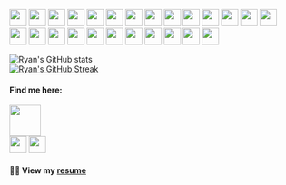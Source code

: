 <!-- Thank you for inspecting my code! Connect with me at dev@ryanbiondo.com -->
<p>
  <img src="https://img.shields.io/badge/-HTML-E34F26?style=for-the-badge&logo=HTML5&logoColor=white" height="30"/>
  <img src="https://img.shields.io/badge/-CSS-1565C0?style=for-the-badge&logo=CSS3&logoColor=white" height="30"/>
  <img src="https://img.shields.io/badge/-JavaScript-323330?style=for-the-badge&logo=javascript&logoColor=white" height="30"/>
  <img src="https://img.shields.io/badge/-TypeScript-4527A0?style=for-the-badge&logo=TypeScript&logoColor=white" height="30"/>
  <img src="https://img.shields.io/badge/-jQuery-00838F?style=for-the-badge&logo=jQuery&logoColor=white" height="30"/> 
  <img src="https://img.shields.io/badge/-React.js-1E88E5?style=for-the-badge&logo=React&logoColor=white" height="30"/>
  <img src="https://img.shields.io/badge/-Node.js-2E7D32?style=for-the-badge&logo=Node.js&logoColor=white" height="30"/>
  <img src="https://img.shields.io/badge/-Next.js-000000?style=for-the-badge&logo=Next.js&logoColor=white" height="30"/>
  <img src="https://img.shields.io/badge/-Three.js-4E342E?style=for-the-badge&logo=Three.js&logoColor=white" height="30"/>
  <img src="https://img.shields.io/badge/-SASS-D81B60?style=for-the-badge&logo=SASS&logoColor=white" height="30"/>
  <img src="https://img.shields.io/badge/-Bootstrap-6A1B9A?style=for-the-badge&logo=Bootstrap&logoColor=white" height="30"/>
  <img src="https://img.shields.io/badge/-Tailwind_CSS-00695C?style=for-the-badge&logo=Tailwind-CSS&logoColor=white" height="30"/>
  <img src="https://img.shields.io/badge/-Chakra_UI-3E2723?style=for-the-badge&logo=Chakra-UI&logoColor=white" height="30"/>
  <img src="https://img.shields.io/badge/-DaisyUI-FF6F00?style=for-the-badge&logo=DaisyUI&logoColor=white" height="30"/>
  <img src="https://img.shields.io/badge/-RadixUI-E91E631?style=for-the-badge&logo=radix-ui&logoColor=white" height="30"/>
  <img src="https://img.shields.io/badge/-MySQL-283593?style=for-the-badge&logo=mysql&logoColor=white" height="30"/>
  <img src="https://img.shields.io/badge/-Prisma-424242?style=for-the-badge&logo=prisma&logoColor=white" height="30"/>
  <img src="https://img.shields.io/badge/-Zod-558B2F?style=for-the-badge&logo=zod&logoColor=white" height="30"/>
  <img src="https://img.shields.io/badge/-SQL-1B5E20?style=for-the-badge&logo=sqlite&logoColor=white" height="30"/>
  <img src="https://img.shields.io/badge/-Intune-BF360C?style=for-the-badge&logo=codementor&logoColor=white" height="30"/>
  <img src="https://img.shields.io/badge/-Jamf-1976D2?style=for-the-badge&logo=apple&logoColor=white" height="30"/>
  <img src="https://img.shields.io/badge/-Asana-D84315?style=for-the-badge&logo=asana&logoColor=white" height="30"/>
  <img src="https://img.shields.io/badge/-Git-FF5722?style=for-the-badge&logo=git&logoColor=white" height="30"/>
  <img src="https://img.shields.io/badge/-ServiceNow-0058A0?style=for-the-badge&logo=NOW&logoColor=white" height="30"/>
  <img src="https://img.shields.io/badge/-Tenable-0096D6?style=for-the-badge&logo=tenable&logoColor=white" height="30"/>
</p>

![Ryan's GitHub stats](https://github-readme-stats.vercel.app/api?username=Ryan-Biondo&hide=stars,contribs,issues&show_icons=true&theme=tokyonight)
<br />
[![Ryan's GitHub Streak](https://streak-stats.demolab.com/?user=Ryan-Biondo&theme=tokyonight)](https://git.io/streak-stats)
<br />

#### Find me here:
<a href="https://ryanbiondo.com"><img src="https://img.shields.io/badge/-Portfolio-5432a8?&style=for-the-badge&logo=startrek&logoColor=white" height="54.5" /></a>
<br />
  <a href="https://www.linkedin.com/in/ryan-biondo/"><img src="https://img.shields.io/badge/LinkedIn-%230077B5.svg?&style=for-the-badge&logo=linkedin&logoColor=white" height="30" /></a>
  <a href="https://x.com/RyanBiondo/"><img src="https://img.shields.io/badge/(Twitter)-%231DA1F2.svg?&style=for-the-badge&logo=x&logoColor=white" height="30" /></a>
<br />
#### 👨‍💼 View my [resume](https://ryanbiondo.com/resume)
